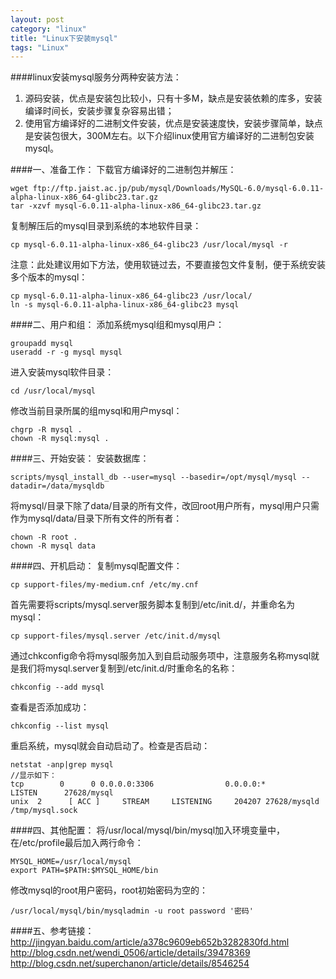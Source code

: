 ```yaml
---
layout: post
category: "linux"
title: "Linux下安装mysql"
tags: "Linux"
---
```


####linux安装mysql服务分两种安装方法：
1. 源码安装，优点是安装包比较小，只有十多M，缺点是安装依赖的库多，安装编译时间长，安装步骤复杂容易出错；  
2. 使用官方编译好的二进制文件安装，优点是安装速度快，安装步骤简单，缺点是安装包很大，300M左右。以下介绍linux使用官方编译好的二进制包安装mysql。  

####一、准备工作：
下载官方编译好的二进制包并解压：  

    wget ftp://ftp.jaist.ac.jp/pub/mysql/Downloads/MySQL-6.0/mysql-6.0.11-alpha-linux-x86_64-glibc23.tar.gz  
    tar -xzvf mysql-6.0.11-alpha-linux-x86_64-glibc23.tar.gz  

复制解压后的mysql目录到系统的本地软件目录：  

    cp mysql-6.0.11-alpha-linux-x86_64-glibc23 /usr/local/mysql -r  

注意：此处建议用如下方法，使用软链过去，不要直接包文件复制，便于系统安装多个版本的mysql：  

    cp mysql-6.0.11-alpha-linux-x86_64-glibc23 /usr/local/  
    ln -s mysql-6.0.11-alpha-linux-x86_64-glibc23 mysql  

####二、用户和组：
添加系统mysql组和mysql用户：  

    groupadd mysql  
    useradd -r -g mysql mysql

进入安装mysql软件目录：  

    cd /usr/local/mysql  

修改当前目录所属的组mysql和用户mysql：  

    chgrp -R mysql .  
    chown -R mysql:mysql .  

####三、开始安装：
安装数据库：

    scripts/mysql_install_db --user=mysql --basedir=/opt/mysql/mysql --datadir=/data/mysqldb  

将mysql/目录下除了data/目录的所有文件，改回root用户所有，mysql用户只需作为mysql/data/目录下所有文件的所有者：

    chown -R root .  
    chown -R mysql data  

####四、开机启动：
复制mysql配置文件：

    cp support-files/my-medium.cnf /etc/my.cnf  

首先需要将scripts/mysql.server服务脚本复制到/etc/init.d/，并重命名为mysql：  

    cp support-files/mysql.server /etc/init.d/mysql  

通过chkconfig命令将mysql服务加入到自启动服务项中，注意服务名称mysql就是我们将mysql.server复制到/etc/init.d/时重命名的名称：  

    chkconfig --add mysql  

查看是否添加成功：  

    chkconfig --list mysql  

重启系统，mysql就会自动启动了。检查是否启动：  

    netstat -anp|grep mysql  
    //显示如下：  
    tcp        0      0 0.0.0.0:3306                0.0.0.0:*                   LISTEN      27628/mysql  
    unix  2      [ ACC ]     STREAM     LISTENING     204207 27628/mysqld        /tmp/mysql.sock  
####四、其他配置：
将/usr/local/mysql/bin/mysql加入环境变量中，在/etc/profile最后加入两行命令：

    MYSQL_HOME=/usr/local/mysql  
    export PATH=$PATH:$MYSQL_HOME/bin  

修改mysql的root用户密码，root初始密码为空的：

    /usr/local/mysql/bin/mysqladmin -u root password '密码'  

####五、参考链接：
<http://jingyan.baidu.com/article/a378c9609eb652b3282830fd.html>  
<http://blog.csdn.net/wendi_0506/article/details/39478369>  
<http://blog.csdn.net/superchanon/article/details/8546254>  
